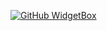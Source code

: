 [![GitHub WidgetBox](https://github-widgetbox.vercel.app/api/skills?languages=js,python,html,css,c,cpp,csharp,json,mysql,powershell,visualbasic,x86,graphql,markdown)](https://github.com/Jurredr/github-widgetbox)
